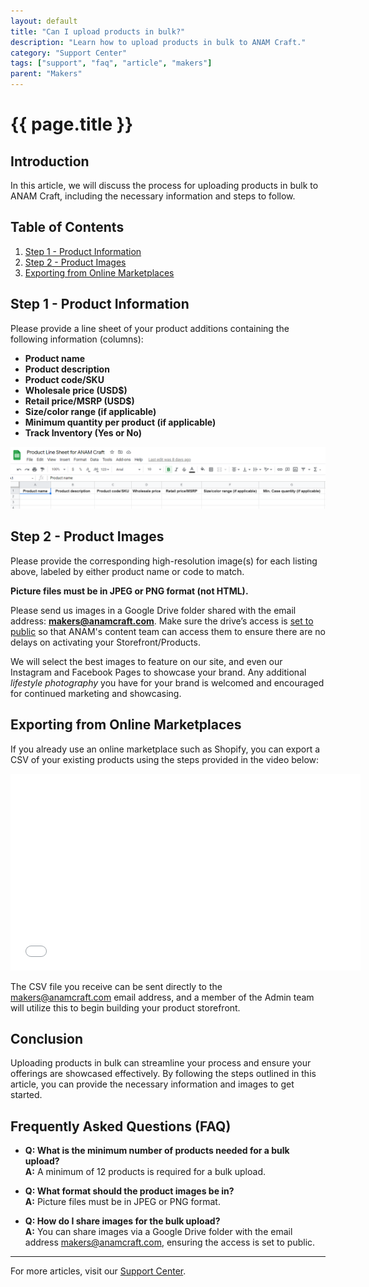 ```yaml
---
layout: default
title: "Can I upload products in bulk?"
description: "Learn how to upload products in bulk to ANAM Craft."
category: "Support Center"
tags: ["support", "faq", "article", "makers"]
parent: "Makers"
---
```


# {{ page.title }}

## Introduction

In this article, we will discuss the process for uploading products in bulk to ANAM Craft, including the necessary information and steps to follow.

## Table of Contents
1. [Step 1 - Product Information](#step-1---product-information)
2. [Step 2 - Product Images](#step-2---product-images)
3. [Exporting from Online Marketplaces](#exporting-from-online-marketplaces)

## Step 1 - Product Information

Please provide a line sheet of your product additions containing the following information (columns):

- **Product name**
- **Product description**
- **Product code/SKU**
- **Wholesale price (USD$)**
- **Retail price/MSRP (USD$)**
- **Size/color range (if applicable)**
- **Minimum quantity per product (if applicable)**
- **Track Inventory (Yes or No)**

![Product Information Example](/images/4402116603927.png)

## Step 2 - Product Images

Please provide the corresponding high-resolution image(s) for each listing above, labeled by either product name or code to match.

**Picture files must be in JPEG or PNG format (not HTML).**

Please send us images in a Google Drive folder shared with the email address: **makers@anamcraft.com**. Make sure the drive’s access is [set to public](https://www.faire.com/support/articles/360031158092) so that ANAM's content team can access them to ensure there are no delays on activating your Storefront/Products.

We will select the best images to feature on our site, and even our Instagram and Facebook Pages to showcase your brand. Any additional *lifestyle photography* you have for your brand is welcomed and encouraged for continued marketing and showcasing.

## Exporting from Online Marketplaces

If you already use an online marketplace such as Shopify, you can export a CSV of your existing products using the steps provided in the video below:

<iframe src="//www.youtube-nocookie.com/embed/D27HuM9zdO8" width="560" height="315" frameborder="0" allowfullscreen=""></iframe>

The CSV file you receive can be sent directly to the [makers@anamcraft.com](mailto:makers@anamcraft.com) email address, and a member of the Admin team will utilize this to begin building your product storefront.

## Conclusion

Uploading products in bulk can streamline your process and ensure your offerings are showcased effectively. By following the steps outlined in this article, you can provide the necessary information and images to get started.

## Frequently Asked Questions (FAQ)

- **Q: What is the minimum number of products needed for a bulk upload?**  
  **A:** A minimum of 12 products is required for a bulk upload.

- **Q: What format should the product images be in?**  
  **A:** Picture files must be in JPEG or PNG format.

- **Q: How do I share images for the bulk upload?**  
  **A:** You can share images via a Google Drive folder with the email address makers@anamcraft.com, ensuring the access is set to public.
---

For more articles, visit our [Support Center](https://support.anamcraft.com).